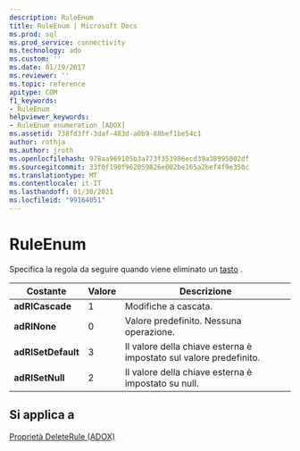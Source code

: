```yaml
---
description: RuleEnum
title: RuleEnum | Microsoft Docs
ms.prod: sql
ms.prod_service: connectivity
ms.technology: ado
ms.custom: ''
ms.date: 01/19/2017
ms.reviewer: ''
ms.topic: reference
apitype: COM
f1_keywords:
- RuleEnum
helpviewer_keywords:
- RuleEnum enumeration [ADOX]
ms.assetid: 738fd3ff-3daf-483d-a0b9-88bef1be54c1
author: rothja
ms.author: jroth
ms.openlocfilehash: 978aa969105b3a773f353986ecd39a38995002df
ms.sourcegitcommit: 33f0f190f962059826e002be165a2bef4f9e350c
ms.translationtype: MT
ms.contentlocale: it-IT
ms.lasthandoff: 01/30/2021
ms.locfileid: "99164051"
---
```

# <a name="ruleenum"></a>RuleEnum
Specifica la regola da seguire quando viene eliminato un [tasto](./key-object-adox.md) .  
  
|Costante|Valore|Descrizione|  
|--------------|-----------|-----------------|  
|**adRICascade**|1|Modifiche a cascata.|  
|**adRINone**|0|Valore predefinito. Nessuna operazione.|  
|**adRISetDefault**|3|Il valore della chiave esterna è impostato sul valore predefinito.|  
|**adRISetNull**|2|Il valore della chiave esterna è impostato su null.|  
  
## <a name="applies-to"></a>Si applica a  
 [Proprietà DeleteRule (ADOX)](./deleterule-property-adox.md)
